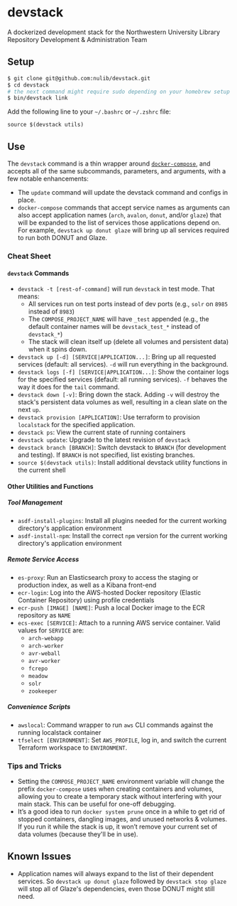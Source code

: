 # devstack
A dockerized development stack for the Northwestern University Library Repository Development & Administration Team

## Setup

```bash
$ git clone git@github.com:nulib/devstack.git
$ cd devstack
# the next command might require sudo depending on your homebrew setup
$ bin/devstack link
```

Add the following line to your `~/.bashrc` or `~/.zshrc` file:
```
source $(devstack utils)
```

## Use

The `devstack` command is a thin wrapper around [`docker-compose`](https://docs.docker.com/compose/reference/), and accepts
all of the same subcommands, parameters, and arguments, with a few notable enhancements:

* The `update` command will update the devstack command and configs in place.
* `docker-compose` commands that accept service names as arguments can also accept application names
  (`arch`, `avalon`, `donut`, and/or `glaze`) that will be expanded to the list of services those
  applications depend on. For example, `devstack up donut glaze` will bring up all services required
  to run both DONUT and Glaze.

### Cheat Sheet

#### `devstack` Commands

* `devstack -t [rest-of-command]` will run `devstack` in test mode. That means:
  * All services run on test ports instead of dev ports (e.g., `solr` on `8985` instead of `8983`)
  * The `COMPOSE_PROJECT_NAME` will have `_test` appended (e.g., the default container names will be 
    `devstack_test_*` instead of `devstack_*`)
  * The stack will clean itself up (delete all volumes and persistent data) when it spins down.
* `devstack up [-d] [SERVICE|APPLICATION...]`: Bring up all requested services (default: all services).
  `-d` will run everything in the background.
* `devstack logs [-f] [SERVICE|APPLICATION...]`: Show the container logs for the specified services (default:
  all running services). `-f` behaves the way it does for the `tail` command.
* `devstack down [-v]`: Bring down the stack. Adding `-v` will destroy the stack's persistent data volumes as
  well, resulting in a clean slate on the next `up`.
* `devstack provision [APPLICATION]`: Use terraform to provision `localstack` for the specified application.
* `devstack ps`: View the current state of running containers
* `devstack update`: Upgrade to the latest revision of `devstack`
* `devstack branch [BRANCH]`: Switch devstack to `BRANCH` (for development and testing). If `BRANCH` is not 
  specified, list existing branches.
* `source $(devstack utils)`: Install additional devstack utility functions in the current shell

#### Other Utilities and Functions

##### Tool Management

* `asdf-install-plugins`: Install all plugins needed for the current working directory's application 
  environment
* `asdf-install-npm`: Install the correct `npm` version for the current working directory's application
  environment

##### Remote Service Access

* `es-proxy`: Run an Elasticsearch proxy to access the staging or production index, as well as a Kibana front-end
* `ecr-login`: Log into the AWS-hosted Docker repository (Elastic Container Repository) using profile credentials
* `ecr-push [IMAGE] [NAME]`: Push a local Docker image to the ECR repository as `NAME`
* `ecs-exec [SERVICE]`: Attach to a running AWS service container. Valid values for `SERVICE` are:
  * `arch-webapp`
  * `arch-worker`
  * `avr-weball`
  * `avr-worker`
  * `fcrepo`
  * `meadow`
  * `solr`
  * `zookeeper`

##### Convenience Scripts

* `awslocal`: Command wrapper to run `aws` CLI commands against the running localstack container
* `tfselect [ENVIRONMENT]`: Set `AWS_PROFILE`, log in, and switch the current Terraform
  workspace to `ENVIRONMENT`.

### Tips and Tricks

* Setting the `COMPOSE_PROJECT_NAME` environment variable will change the prefix `docker-compose` uses when
  creating containers and volumes, allowing you to create a temporary stack without interfering with your
  main stack. This can be useful for one-off debugging.
* It’s a good idea to run `docker system prune` once in a while to get rid of stopped containers, dangling
  images, and unused networks & volumes. If you run it while the stack is up, it won’t remove your current
  set of data volumes (because they'll be in use).

## Known Issues

* Application names will always expand to the list of their dependent services. So `devstack up donut glaze`
  followed by `devstack stop glaze` will stop all of Glaze's dependencies, even those DONUT might still need.

